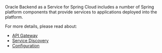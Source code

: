 Oracle Backend as a Service for Spring Cloud includes a number of Spring platform components
that provide services to applications deployed into the platform.

For more details, please read about: 

* [API Gateway](./apigw)
* [Service Discovery](./eureka)
* [Configuration](./config)